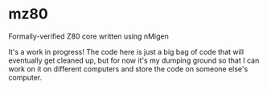 # mz80
Formally-verified Z80 core written using nMigen

It's a work in progress! The code here is just a big bag of code that will eventually get cleaned up, but for now it's my dumping ground so that I can work on it on different computers and store the code on someone else's computer.
